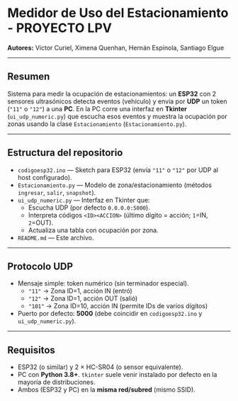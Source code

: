 # Medidor de Uso del Estacionamiento - PROYECTO LPV

**Autores:** Víctor Curiel, Ximena Quenhan, Hernán Espínola, Santiago Elgue

---

## Resumen
Sistema para medir la ocupación de estacionamientos: un **ESP32** con 2 sensores ultrasónicos detecta eventos (vehículo) y envía por **UDP** un token (`"11"` o `"12"`) a una **PC**. En la PC corre una interfaz en **Tkinter** (`ui_udp_numeric.py`) que escucha esos eventos y muestra la ocupación por zonas usando la clase `Estacionamiento` (`Estacionamiento.py`).

---

## Estructura del repositorio
- `codigoesp32.ino` — Sketch para ESP32 (envía `"11"` o `"12"` por UDP al host configurado).
- `Estacionamiento.py` — Modelo de zona/estacionamiento (métodos `ingresar`, `salir`, `snapshot`).
- `ui_udp_numeric.py` — Interfaz en Tkinter que:
  - Escucha UDP (por defecto `0.0.0.0:5000`).
  - Interpreta códigos `<ID><ACCION>` (último dígito = acción; `1`=IN, `2`=OUT).
  - Actualiza una tabla con ocupación por zona.
- `README.md` — Este archivo.

---

## Protocolo UDP
- Mensaje simple: token numérico (sin terminador especial).
  - `"11"` → Zona ID=1, acción IN (entró)
  - `"12"` → Zona ID=1, acción OUT (salió)
  - `"101"` → Zona ID=10, acción IN (permite IDs de varios dígitos)
- Puerto por defecto: **5000** (debe coincidir en `codigoesp32.ino` y `ui_udp_numeric.py`).

---

## Requisitos
- ESP32 (o similar) y 2 × HC-SR04 (o sensor equivalente).  
- PC con **Python 3.8+**. `tkinter` suele venir instalado por defecto en la mayoría de distribuciones.  
- Ambos (ESP32 y PC) en la **misma red/subred** (mismo SSID).

